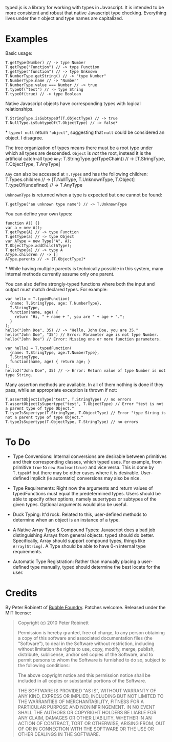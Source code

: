 typed.js is a library for working with types in Javascript. It is intended to be more consistent and robust that native Javascript type checking. Everything lives under the `T` object and type names are capitalized.

# Examples

Basic usage:

    T.getType(Number) // -> type Number
    T.getType("Function") // -> type Function
    T.getType("function") // -> type Unknown
    T.NumberType.getString() // -> "type Number"
    T.NumberType.name // -> "Number"
    T.NumberType.value === Number // -> true
    T.typeOf("test") // -> type String
    T.typeOf(true) // -> type Boolean
    
Native Javascript objects have corresponding types with logical relationships.

    T.StringType.isSubtypeOf(T.ObjectType) // -> true
    T.NullType.isSubtypeOf(T.ObjectType) // -> false*

\* `typeof null` return `"object"`, suggesting that `null` could be considered an object. I disagree.

The tree organization of types means there must be a root type under which all types are descended. `Object` is _not_ the root, instead it is the artificial catch-all type `Any`:
    T.StringType.getTypeChain() // -> [T.StringType, T.ObjectType, T.AnyType]

`Any` can also be accessed at `T.Types` and has the following children:
    T.Types.children // -> [T.NullType, T.UnknownType, T.Object]
    T.typeOf(undefined) // -> T.AnyType

`UnknownType` is returned when a type is expected but one cannot be found:

    T.getType("an unknown type name") // -> T.UnknownType

You can define your own types:

    function A() {}
    var a = new A();
    T.getType(A) // -> type Function
    T.getType(a) // -> type Object
    var AType = new Type("A", A);
    T.ObjectType.addChild(AType);
    T.getType(a) // -> type A
    AType.children // -> []
    AType.parents // -> [T.ObjectType]*

\* While having multiple parents is technically possible in this system, many internal methods currently assume only one parent.

You can also define strongly-typed functions where both the input and output must match declared types. For example:

    var hello = T.typedFunction(
      {name: T.StringType, age: T.NumberType},
      T.StringType,
      function(name, age) {
        return "Hi, " + name + ", you are " + age + ".";
      }
    );
    hello("John Doe", 35) // -> "Hello, John Doe, you are 35."
    hello("John Doe", "35") // Error: Parameter age is not type Number.
    hello("John Doe") // Error: Missing one or more function parameters.
    
    var hello2 = T.typedFunction(
      {name: T.StringType, age:T.NumberType},
      T.StringType,
      function(name, age) { return age; }
    );
    hello2("John Doe", 35) // -> Error: Return value of type Number is not type String.

Many assertion methods are available. In all of them nothing is done if they pass, while an appropriate exception is thrown if not:

    T.assertObjectIsType("test", T.StringType) // no errors
    T.assertObjectIsSupertype("test", T.ObjectType) // Error "test is not a parent type of type Object."
    T.typeIsSupertype(T.StringType, T.ObjectType) // Error "type String is not a parent type of type Object."
    T.typeIsSupertype(T.ObjectType, T.StringType) // no errors

# To Do

- Type Conversions: Internal conversions are desirable between primitives and their corresponding classes, which typed uses. For example, from primitive `true` to `new Boolean(true)` and vice versa. This is done by `T.typeOf` but there may be other cases where it is desirable. User-defined implicit (ie automatic) conversions may also be nice.

- Type Requirements: Right now the arguments and return values of typedFunctions must equal the predetermined types. Users should be able to specify other options, namely supertypes or subtypes of the given types. Optional arguments would also be useful.

- Duck Typing: It'd rock. Related to this, user-defined methods to determine when an object is an instance of a type.

- A Native Array Type & Compound Types: Javascript does a bad job distinguishing Arrays from general objects. typed should do better. Specifically, Array should support compound types, things like `Array[String]`. A Type should be able to have 0-n internal type requirements.

- Automatic Type Registration: Rather than manually placing a user-defined type manually, typed should determine the best locate for the user.


# Credits

By Peter Robinett of [Bubble Foundry](http://www.bubblefoundry.com). Patches welcome. Released under the MIT license:

> Copyright (c) 2010 Peter Robinett
> 
> Permission is hereby granted, free of charge, to any person
> obtaining a copy of this software and associated documentation
> files (the "Software"), to deal in the Software without
> restriction, including without limitation the rights to use,
> copy, modify, merge, publish, distribute, sublicense, and/or sell
> copies of the Software, and to permit persons to whom the
> Software is furnished to do so, subject to the following
> conditions:
>
> The above copyright notice and this permission notice shall be
> included in all copies or substantial portions of the Software.
>
> THE SOFTWARE IS PROVIDED "AS IS", WITHOUT WARRANTY OF ANY KIND,
> EXPRESS OR IMPLIED, INCLUDING BUT NOT LIMITED TO THE WARRANTIES
> OF MERCHANTABILITY, FITNESS FOR A PARTICULAR PURPOSE AND
> NONINFRINGEMENT. IN NO EVENT SHALL THE AUTHORS OR COPYRIGHT
> HOLDERS BE LIABLE FOR ANY CLAIM, DAMAGES OR OTHER LIABILITY,
> WHETHER IN AN ACTION OF CONTRACT, TORT OR OTHERWISE, ARISING
> FROM, OUT OF OR IN CONNECTION WITH THE SOFTWARE OR THE USE OR
> OTHER DEALINGS IN THE SOFTWARE.